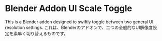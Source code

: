 # Blender Addon UI Scale Toggle


This is a Blender addon designed to swiftly toggle between two general UI resolution settings.
これは、Blenderのアドオンで、二つの全般的なUI解像度設定を素早く切り替えるものです。
